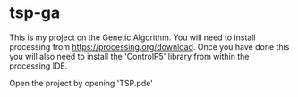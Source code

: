 # tsp-ga
This is my project on the Genetic Algorithm.
You will need to install processing from https://processing.org/download.
Once you have done this you will also need to install the 'ControlP5' library from within the processing IDE.

Open the project by opening 'TSP.pde'


